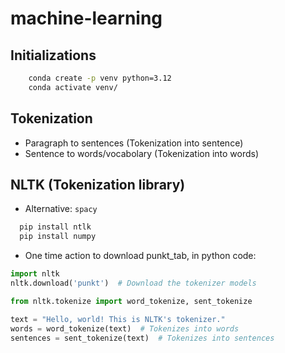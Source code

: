 # machine-learning

## Initializations

```bash
    conda create -p venv python=3.12
    conda activate venv/
```

## Tokenization

- Paragraph to sentences (Tokenization into sentence)
- Sentence to words/vocabolary (Tokenization into words)

## NLTK (Tokenization library)

- Alternative: `spacy`

```bash
  pip install ntlk
  pip install numpy
```

- One time action to download punkt_tab, in python code:

```python
import nltk
nltk.download('punkt')  # Download the tokenizer models

from nltk.tokenize import word_tokenize, sent_tokenize

text = "Hello, world! This is NLTK's tokenizer."
words = word_tokenize(text)  # Tokenizes into words
sentences = sent_tokenize(text)  # Tokenizes into sentences
```
